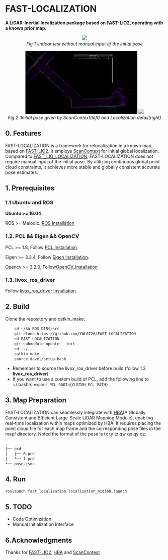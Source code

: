 # FAST-LOCALIZATION
**A LiDAR-Inertial localization package based on [FAST-LIO2](https://github.com/hku-mars/FAST_LIO), operating with a known prior map.**
<p align="center">
  <img src="doc/test.gif" height="400"/>
  <br>
  <em>Fig 1 :Indoor test without manual input of the initial pose</em>
</p>

<p align="center">
  <img src="doc/init.gif" height="200"/>
<img src="doc/detail.gif" height="200"/>
  <br>
  <em>Fig 2 :Initial pose given by ScanContext(left)  and Localization detail(right)</em>
</p>

## 0. Features
FAST-LOCALIZATION is a framework for relocalization in a known map, based on [FAST-LIO2](https://github.com/hku-mars/FAST_LIO). It employs [ScanContext](https://github.com/gisbi-kim/scancontext_tro) for initial global localization. Compared to [FAST_LIO_LOCALIZATION](https://github.com/HViktorTsoi/FAST_LIO_LOCALIZATION), FAST-LOCALIZATION does not require manual input of the initial pose. By utilizing continuous global point cloud constraints, it achieves more stable and globally consistent accurate pose estimates.
## 1. Prerequisites
### 1.1 **Ubuntu** and **ROS**
**Ubuntu >= 16.04**

ROS    >= Melodic. [ROS Installation](http://wiki.ros.org/ROS/Installation)

### 1.2. **PCL && Eigen && OpenCV**
PCL    >= 1.8,   Follow [PCL Installation](http://www.pointclouds.org/downloads/linux.html).

Eigen  >= 3.3.4, Follow [Eigen Installation](http://eigen.tuxfamily.org/index.php?title=Main_Page).

Opencv >= 3.2.0, Follow[OpenCV_installation](https://github.com/opencv/opencv)
### 1.3. **livox_ros_driver**
Follow [livox_ros_driver Installation](https://github.com/Livox-SDK/livox_ros_driver).

## 2. Build

Clone the repository and catkin_make:

```
    cd ~/$A_ROS_DIR$/src
    git clone https://github.com/YWL0720/FAST-LOCALIZATION
    cd FAST-LOCALIZATION
    git submodule update --init
    cd ../..
    catkin_make
    source devel/setup.bash
```
- Remember to source the livox_ros_driver before build (follow 1.3 **livox_ros_driver**)
- If you want to use a custom build of PCL, add the following line to ~/.bashrc
  ```export PCL_ROOT={CUSTOM_PCL_PATH}```

## 3. Map Preparation
FAST-LOCALIZATION can seamlessly integrate with [HBA](https://github.com/hku-mars/HBA)(A Globally Consistent and Efficient Large-Scale LiDAR Mapping Module), enabling real-time localization within maps optimized by HBA. It requires placing the point cloud file for each map frame and the corresponding pose files in the map/ directory. Noted the format of the pose is tx ty tz qw qx qy qz.
```
.
├── pcd
│   ├── 0.pcd
│   └── 1.pcd
└── pose.json
```

## 4. Run
```
roslaunch fast_localization localization_mid360.launch
```
## 5. TODO
- Code Optimization
- Manual Initialization Interface

## 6.Acknowledgments

Thanks for [FAST-LIO2](https://github.com/hku-mars/FAST_LIO), [HBA](https://github.com/hku-mars/HBA) and [ScanContext](https://github.com/gisbi-kim/scancontext_tro)
